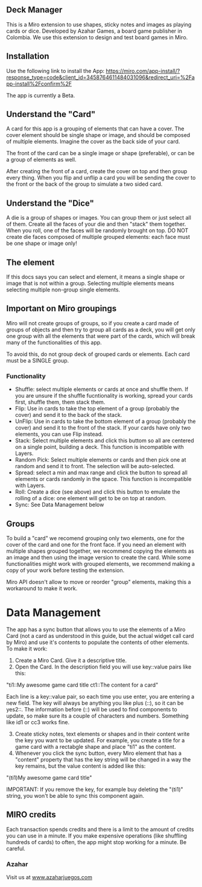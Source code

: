 ## Deck Manager

This is a Miro extension to use shapes, sticky notes and images as playing cards or dice.
Developed by Azahar Games, a board game publisher in Colombia. We use this extension to design and test board games in Miro.

## Installation

Use the following link to install the App:
https://miro.com/app-install/?response_type=code&client_id=3458764611484031096&redirect_uri=%2Fapp-install%2Fconfirm%2F

The app is currently a Beta.

## Understand the "Card"

A card for this app is a grouping of elements that can have a cover. The cover element should be single shape or image, and should be composed of multiple elements. Imagine the cover as the back side of your card. 

The front of the card can be a single image or shape (preferable), or can be a group of elements as well. 

After creating the front of a card, create the cover on top and then group every thing. When you flip and unflip a card you will be sending the cover to the front or the back of the group to simulate a two sided card. 

## Understand the "Dice"

A die is a group of shapes or images. You can group them or just select all of them. Create all the faces of your die and then "stack" them together. When you roll, one of the faces will be randomly brought on top. DO NOT create die faces composed of multiple grouped elements: each face must be one shape or image only!

## The element

If this docs says you can select and element, it means a single shape or image that is not within a group. Selecting multiple elements means selecting multiple non-group single elements.

## Important on Miro groupings
Miro will not create groups of groups, so if you create a card made of groups of objects and then try to group all cards as a deck, you will get only one group with all the elements that were part of the cards, which will break many of the functionalities of this app.

To avoid this, do not group deck of grouped cards or elements. Each card must be a SINGLE group.


### Functionality

- Shuffle: select multiple elements or cards at once and shuffle them. If you are unsure if the shuffle fucntionality is working, spread your cards first, shuffle them, them stack them. 
- Flip: Use in cards to take the top element of a group (probably the cover) and send it to the back of the stack.
- UnFlip: Use in cards to take the bottom element of a group (probably the cover) and send it to the front of the stack. If your cards have only two elements, you can use Flip instead.
- Stack: Select multiple elements and click this buttom so all are centered on a single point, building a deck. This function is incompatible with Layers.
- Random Pick: Select multiple elements or cards and then pick one at random and send it to front. The selection will be auto-selected.
- Spread: select a min and max range and click the button to spread all elements or cards randomly in the space. This function is incompatible with Layers.
- Roll: Create a dice (see above) and click this button to emulate the rolling of a dice: one element will get to be on top at random.
- Sync: See Data Management below


## Groups
To build a "card" we recomend grouping only two elements, one for the cover of the card and one for the front face. If you need an element with multiple shapes grouped together, we recommend copying the elements as an image and then using the image version to create the card. While some functionalities might work with grouped elements, we recommend making a copy of your work before testing the extension.

Miro API doesn't allow to move or reorder "group" elements, making this a workaround to make it work.

# Data Management
The app has a sync button that allows you to use the elements of a Miro Card (not a card as understood in this guide, but the actual widget call card by Miro) and use it's contents to populate the contents of other elements. To make it work:

1. Create a Miro Card. Give it a descriptive title.
2. Open the Card. In the description field you will use key::value pairs like this:

"ti1::My awesome game card title
ct1::The content for a card"

Each line is a key::value pair, so each time you use enter, you are entering a new field.
The key will always be anything you like plus (::), so it can be yes2::. The information before (::) will be used to find components to update, so make sure its a couple of characters and numbers. Something like id1 or cc3 works fine.

3. Create sticky notes, text elements or shapes and in their content write the key you want to be updated. For example, you create a title for a game card with a rectabgle shape and place "ti1" as the content.
4. Whenever you click the sync button, every Miro element that has a "content" property that has the key string will be changed in a way the key remains, but the value content is added like this:

"(ti1)My awesome game card title"

IMPORTANT: If you remove the key, for example buy deleting the "(ti1)" string, you won't be able to sync this component again.

## MIRO credits
Each transaction spends credits and there is a limit to the amount of credits you can use in a minute. If you make expensive operations (like shuffling hundreds of cards) to often, the app might stop working for a minute. Be careful.

### Azahar

Visit us at www.azaharjuegos.com